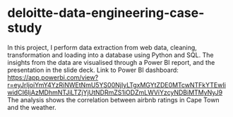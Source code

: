 # deloitte-data-engineering-case-study
In this project, I perform data extraction from web data, cleaning, transformation and loading into a database using Python and SQL. 
The insights from the data are visualised through a Power BI report, and the presentation in the slide deck.
Link to Power BI dashboard: https://app.powerbi.com/view?r=eyJrIjoiYmY4YzRiNWEtNmU5YS00NjIyLTgxMGYtZDE0MTcwNTFkYTEwIiwidCI6IjAzMDhmNTJiLTZjYjUtNDRmZS1iODZmLWViYzcyNDBiMTMyNyJ9
The analysis shows the correlation between airbnb ratings in Cape Town and the weather.
